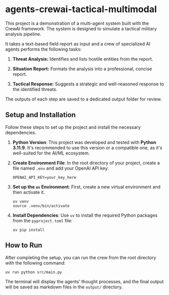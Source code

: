 agents-crewai-tactical-multimodal
=================================

This project is a demonstration of a multi-agent system built with the CrewAI framework. The system is designed to simulate a tactical military analysis pipeline.

It takes a text-based field report as input and a crew of specialized AI agents performs the following tasks:

1.  **Threat Analysis:** Identifies and lists hostile entities from the report.

2.  **Situation Report:** Formats the analysis into a professional, concise report.

3.  **Tactical Response:** Suggests a strategic and well-reasoned response to the identified threats.

The outputs of each step are saved to a dedicated output folder for review.

Setup and Installation
----------------------

Follow these steps to set up the project and install the necessary dependencies.

1.  **Python Version**: This project was developed and tested with **Python 3.11.9**. It's recommended to use this version or a compatible one, as it's well-suited for the AI/ML ecosystem.

2.  **Create Environment File**: In the root directory of your project, create a file named `.env` and add your OpenAI API key:

    ```
    OPENAI_API_KEY=your_key_here

    ```

3.  **Set up the `uv` Environment**: First, create a new virtual environment and then activate it.

    ```
    uv venv
    source .venv/bin/activate

    ```

4.  **Install Dependencies**: Use `uv` to install the required Python packages from the `pyproject.toml` file:

    ```
    uv pip install

    ```

How to Run
----------

After completing the setup, you can run the crew from the root directory with the following command:

```
uv run python src/main.py

```

The terminal will display the agents' thought processes, and the final output will be saved as markdown files in the `output/` directory.